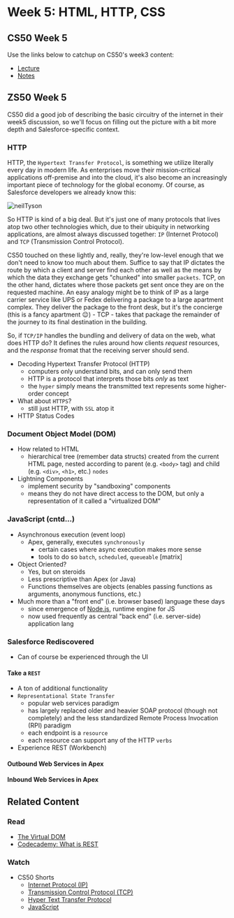 # Week 5: HTML, HTTP, CSS

## CS50 Week 5
Use the links below to catchup on CS50's week3 content: 

- [Lecture](https://www.youtube.com/watch?v=uEmF74eHRO8)
- [Notes](https://cs50.harvard.edu/college/weeks/5/notes/)

## ZS50 Week 5

CS50 did a good job of describing the basic circuitry of the internet in their week5 discussion, so we'll focus on filling out the picture with a bit more depth and Salesforce-specific context. 

### HTTP

HTTP, the `Hypertext Transfer Protocol`, is something we utilize literally every day in modern life. As enterprises move their mission-critical applications off-premise and into the cloud, it's also become an increasingly important piece of technology for the global economy. Of course, as Salesforce developers we already know this: 

![neilTyson](https://media.giphy.com/media/zKsfeEYZI4Ku4/giphy.gif)

So HTTP is kind of a big deal. But it's just one of many protocols that lives atop two other technologies which, due to their ubiquity in networking applications, are almost always discussed together: `IP` (Internet Protocol) and `TCP` (Transmission Control Protocol). 

CS50 touched on these lightly and, really, they're low-level enough that we don't need to know too much about them. Suffice to say that IP dictates the route by which a client and server find each other as well as the means by which the data they exchange gets "chunked" into smaller `packets`. TCP, on the other hand, dictates where those packets get sent once they are on the requested machine. An easy analogy might be to think of IP as a large carrier service like UPS or Fedex delivering a package to a large apartment complex. They deliver the package to the front desk, but it's the concierge (this is a fancy apartment 😉) - TCP - takes that package the remainder of the journey to its final destination in the building. 

So, if `TCP/IP` handles the bundling and delivery of data on the web, what does HTTP do? It defines the rules around how clients *request* resources, and the *response* fromat that the receiving server should send. 

- Decoding Hypertext Transfer Protocol (HTTP)
    - computers only understand bits, and can only send them
    - HTTP is a protocol that interprets those bits *only* as text
    - the `hyper` simply means the transmitted text represents some higher-order concept
- What about `HTTPS`? 
    - still just HTTP, with `SSL` atop it
- HTTP Status Codes

### Document Object Model (DOM)

- How related to HTML
    - hierarchical tree (remember data structs) created from the current HTML page, nested according to parent (e.g. `<body>` tag) and child (e.g. `<div>`, `<h1>`, etc.) `nodes`
- Lightning Components
    - implement security by "sandboxing" components
    - means they do not have direct access to the DOM, but only a representation of it called a "virtualized DOM" 

### JavaScript (cntd...)

- Asynchronous execution (event loop)
    - Apex, generally, executes `synchronously`
        - certain cases where async execution makes more sense
        - tools to do so `batch`, `scheduled`, `queueable` [matrix]
- Object Oriented?
    - Yes, but on steroids
    - Less prescriptive than Apex (or Java)
    - Functions themselves are objects (enables passing functions as arguments, anonymous functions, etc.)
- Much more than a "front end" (i.e. browser based) language these days
    - since emergence of [Node.js](https://nodejs.org/en/), runtime engine for JS
    - now used frequently as central "back end" (i.e. server-side) application lang

### Salesforce Rediscovered

- Can of course be experienced through the UI

#### Take a `REST`

- A ton of additional functionality
- `Representational State Transfer` 
    - popular web services paradigm
    - has largely replaced older and heavier SOAP protocol (though not completely) and the less standardized Remote Process Invocation (RPI) paradigm
    - each endpoint is a `resource`
    - each resource can support any of the HTTP `verbs`
- Experience REST (Workbench)

#### Outbound Web Services in Apex

#### Inbound Web Services in Apex


## Related Content

### Read
- [The Virtual DOM](https://bitsofco.de/understanding-the-virtual-dom/)
- [Codecademy: What is REST](https://www.codecademy.com/articles/what-is-rest)

### Watch

- CS50 Shorts
    - [Internet Protocol (IP)](https://www.youtube.com/embed/A1g9SokDJSU?autoplay=1&rel=0)
    - [Transmission Control Protocol (TCP)](https://www.youtube.com/embed/GP7uvI_6uas?autoplay=1&rel=0)
    - [Hyper Text Transfer Protocol](https://www.youtube.com/embed/4axL8Gfw2nI?autoplay=1&rel=0)
    - [JavaScript](https://www.youtube.com/embed/Z93IaNfavZw?autoplay=1&rel=0)
